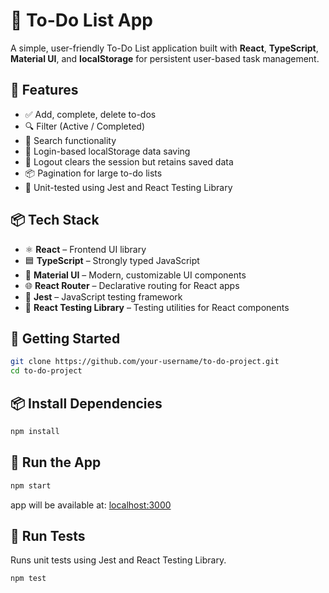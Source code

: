 # 📝 To-Do List App

A simple, user-friendly To-Do List application built with **React**, **TypeScript**, **Material UI**, and **localStorage** for persistent user-based task management.

## 🔧 Features

- ✅ Add, complete, delete to-dos
- 🔍 Filter (Active / Completed)
- 🔎 Search functionality
- 👥 Login-based localStorage data saving
- 🔐 Logout clears the session but retains saved data
- 📦 Pagination for large to-do lists
- 🧪 Unit-tested using Jest and React Testing Library

## 📦 Tech Stack

- ⚛️ **React** – Frontend UI library
- 🟦 **TypeScript** – Strongly typed JavaScript
- 🎨 **Material UI** – Modern, customizable UI components
- 🌐 **React Router** – Declarative routing for React apps
- 🧪 **Jest** – JavaScript testing framework
- 🔬 **React Testing Library** – Testing utilities for React components

## 🚀 Getting Started

```bash
git clone https://github.com/your-username/to-do-project.git
cd to-do-project
```

## 📦 Install Dependencies

```bash
npm install
```


## 🚀 Run the App

```bash
npm start
```
app will be available at: [localhost:3000](http://localhost:3000)

## 🧪 Run Tests

Runs unit tests using Jest and React Testing Library.

```bash
npm test
```
